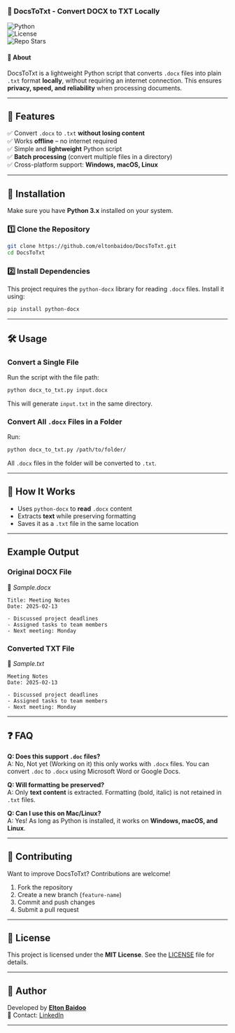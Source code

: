 ### **📜 DocsToTxt - Convert DOCX to TXT Locally**  

![Python](https://img.shields.io/badge/Made%20with-Python-blue)  
![License](https://img.shields.io/github/license/eltonbaidoo/DocsToTxt)  
![Repo Stars](https://img.shields.io/github/stars/eltonbaidoo/DocsToTxt?style=social)  

#### 🔹 About
DocsToTxt is a lightweight Python script that converts `.docx` files into plain `.txt` format **locally**, without requiring an internet connection. This ensures **privacy, speed, and reliability** when processing documents.  

---

## 🚀 **Features**  
✅ Convert `.docx` to `.txt` **without losing content**  
✅ Works **offline** – no internet required  
✅ Simple and **lightweight** Python script  
✅ **Batch processing** (convert multiple files in a directory)  
✅ Cross-platform support: **Windows, macOS, Linux**  

---

## 📌 **Installation**  
Make sure you have **Python 3.x** installed on your system.  

### **1️⃣ Clone the Repository**  
```sh  
git clone https://github.com/eltonbaidoo/DocsToTxt.git  
cd DocsToTxt  
```

### **2️⃣ Install Dependencies**  
This project requires the `python-docx` library for reading `.docx` files. Install it using:  
```sh  
pip install python-docx  
```

---

## 🛠 **Usage**  
### **Convert a Single File**  
Run the script with the file path:  
```sh  
python docx_to_txt.py input.docx  
```
This will generate `input.txt` in the same directory.  

### **Convert All `.docx` Files in a Folder**  
Run:  
```sh  
python docx_to_txt.py /path/to/folder/  
```
All `.docx` files in the folder will be converted to `.txt`.  

---

## 🔧 **How It Works**  
- Uses `python-docx` to **read** `.docx` content  
- Extracts **text** while preserving formatting  
- Saves it as a `.txt` file in the same location  

---

##  **Example Output**  
### **Original DOCX File**  
📄 _Sample.docx_
```  
Title: Meeting Notes  
Date: 2025-02-13  

- Discussed project deadlines  
- Assigned tasks to team members  
- Next meeting: Monday  
```

### **Converted TXT File**  
📜 _Sample.txt_  
```  
Meeting Notes  
Date: 2025-02-13  

- Discussed project deadlines  
- Assigned tasks to team members  
- Next meeting: Monday  
```

---

## ❓ **FAQ**  
**Q: Does this support `.doc` files?**  
A: No, Not yet (Working on it) this only works with `.docx` files. You can convert `.doc` to `.docx` using Microsoft Word or Google Docs.  

**Q: Will formatting be preserved?**  
A: Only **text content** is extracted. Formatting (bold, italic) is not retained in `.txt` files.  

**Q: Can I use this on Mac/Linux?**  
A: Yes! As long as Python is installed, it works on **Windows, macOS, and Linux**.  

---

## 🌟 **Contributing**  
Want to improve DocsToTxt? Contributions are welcome!  
1. Fork the repository  
2. Create a new branch (`feature-name`)  
3. Commit and push changes  
4. Submit a pull request  

---

## 📜 **License**  
This project is licensed under the **MIT License**. See the [LICENSE](LICENSE) file for details.  

---

## 👤 **Author**  
Developed by **[Elton Baidoo](https://github.com/eltonbaidoo)**  
📇 Contact: [LinkedIn](https://linkedin.com/in/baidooelton)  

---
